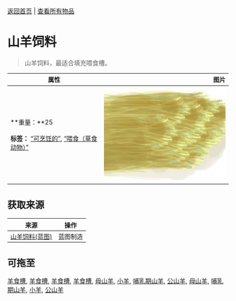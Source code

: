 [返回首页](index.md)   |  [查看所有物品](object.md)
# 山羊饲料  
> 山羊饲料，最适合填充喂食槽。  
  
  属性  |   图片   
 ----  |  ----:   
 **重量：**25<br><br>**标签：**	[“可烹饪的”](tag_Cookable.md), [“喂食（草食动物）”](tag_FeedHerb.md)  |  ![](Sprite/GoatFeed.png)   
  
## 获取来源  
来源  |  操作  
----  |  ----  
[山羊饲料(蓝图)](Bp_FeedGoat.md)  |  蓝图制造  
## 可拖至  
[羊食槽](GoatFeeder.md), [羊食槽](GoatFeeder.md), [羊食槽](GoatFeederEmpty.md), [羊食槽](GoatFeederEmpty.md), [母山羊](GoatEnclosureFemale.md), [小羊](GoatEnclosureKid.md), [哺乳期山羊](GoatEnclosureLactating.md), [公山羊](GoatEnclosureMale.md), [母山羊](GoatTiedFemale.md), [哺乳期山羊](GoatTiedFemaleLactating.md), [小羊](GoatTiedKid.md), [公山羊](GoatTiedMale.md)  
